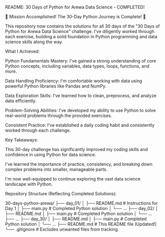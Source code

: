 README: 30 Days of Python for Arewa Data Science - COMPLETED!

🎉 Mission Accomplished! The 30-Day Python Journey is Complete! 🎉

This repository now contains the solutions for all 30 days of the "30 Days of Python for Arewa Data Science" challenge. I've diligently worked through each exercise, building a solid foundation in Python programming and data science skills along the way.

What I Achieved:

Python Fundamentals Mastery: I've gained a strong understanding of core Python concepts, including variables, data types, loops, functions, and more.

Data Handling Proficiency: I'm comfortable working with data using powerful Python libraries like Pandas and NumPy.

Data Exploration Skills: I've learned how to clean, preprocess, and analyze data efficiently.

Problem-Solving Abilities: I've developed my ability to use Python to solve real-world problems through the provided exercises.

Consistent Practice: I've established a daily coding habit and consistently worked through each challenge.

Key Takeaways:

This 30-day challenge has significantly improved my coding skills and confidence in using Python for data science.

I've learned the importance of practice, consistency, and breaking down complex problems into smaller, manageable parts.

I'm now well-equipped to continue exploring the vast data science landscape with Python.

Repository Structure (Reflecting Completed Solutions):

30-days-python-arewa/
├── day_01/
│   ├── README.md      # Instructions for Day 1
│   ├── main.py        # Completed Python solution
│   └── ...
├── day_02/
│   ├── README.md
│   ├── main.py        # Completed Python solution
│   └── ...
├── ...
├── day_30/
│   ├── README.md
│   ├── main.py        # Completed Python solution
│   └── ...
├── README.md          # This README file (Updated!)
└── .gitignore         # Excludes unwanted files from tracking
